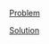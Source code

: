 [Problem](https://leetcode.com/problems/kids-with-the-greatest-number-of-candies)

[Solution](https://leetcode.com/problems/kids-with-the-greatest-number-of-candies/solutions/3473454/1431-kids-with-the-greatest-number-of-candies-simple-solution)
